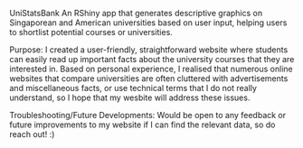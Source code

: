 UniStatsBank
 An RShiny app that generates descriptive graphics on Singaporean and American universities based on user input, helping users to shortlist potential courses or universities.
 
Purpose:
I created a user-friendly, straightforward website where students can easily read up important facts about the university courses that they are interested in. Based on personal experience, I realised that numerous online websites that compare universities are often cluttered with advertisements and miscellaneous facts, or use technical terms that I do not really understand, so I hope that my wesbite will address these issues.

Troubleshooting/Future Developments: 
Would be open to any feedback or future improvements to my website if I can find the relevant data, so do reach out! :)
